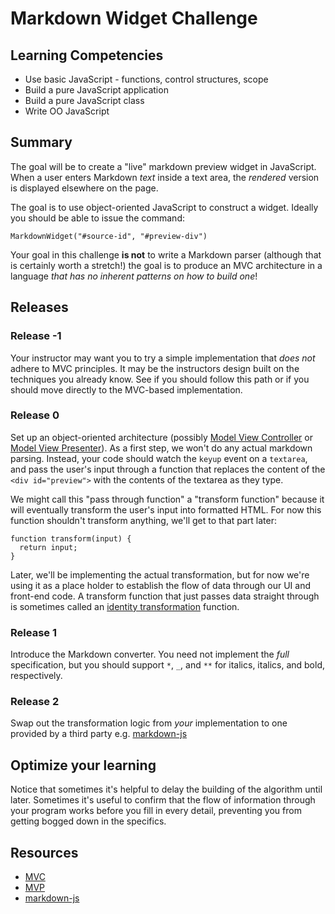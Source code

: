 # Markdown Widget Challenge

## Learning Competencies

* Use basic JavaScript - functions, control structures, scope
* Build a pure JavaScript application
* Build a pure JavaScript class
* Write OO JavaScript

## Summary

The goal will be to create a "live" markdown preview widget in JavaScript.
When a user enters Markdown *text* inside a text area, the _rendered_ version
is displayed elsewhere on the page.

The goal is to use object-oriented JavaScript to construct a widget.  Ideally
you should be able to issue the command:

    MarkdownWidget("#source-id", "#preview-div")

Your goal in this challenge **is not** to write a Markdown parser (although that is certainly worth a stretch!) the goal is to produce an MVC architecture in a language _that has no inherent patterns on how to build one_!

## Releases

### Release -1

Your instructor may want you to try a simple implementation that _does not_ adhere to MVC principles.  It may be the instructors design built on the techniques you already know.  See if you should follow this path or if you should move directly to the MVC-based implementation.

### Release 0

Set up an object-oriented architecture (possibly [Model View Controller][MVC]
or [Model View Presenter][MVP]). As a first step, we won't do any actual markdown parsing. Instead, your code should watch the `keyup` event on a `textarea`, and pass the user's input through a function that replaces the content of the `<div id="preview">` with the contents of the textarea as they type.

We might call this "pass through function" a "transform function" because it will eventually transform the user's input into formatted HTML. For now this function shouldn't transform anything, we'll get to that part later:

```
function transform(input) {
  return input;
}
```

Later, we'll be implementing the actual transformation, but for now we're using it as a place holder to establish the flow of data through our UI and front-end code. A transform function that just passes data straight through is sometimes called an [identity transformation][identity] function.

### Release 1

Introduce the Markdown converter.  You need not implement the _full_
specification, but you should support `*`, `_`, and `**` for italics, italics,
and bold, respectively.

### Release 2

Swap out the transformation logic from *your* implementation to one provided by
a third party e.g. [markdown-js]

## Optimize your learning

Notice that sometimes it's helpful to delay the building of the algorithm until
later. Sometimes it's useful to confirm that the flow of information through your program works before you fill in every detail, preventing you from getting bogged down in the specifics.

## Resources

* [MVC][]
* [MVP][]
* [markdown-js][]

[identity]: http://en.wikipedia.org/wiki/Identity_transform
[MVC]: http://en.wikipedia.org/wiki/Model%E2%80%93view%E2%80%93controller
[MVP]: http://en.wikipedia.org/wiki/Model%E2%80%93view%E2%80%93presenter
[markdown-js]: https://github.com/evilstreak/markdown-js
